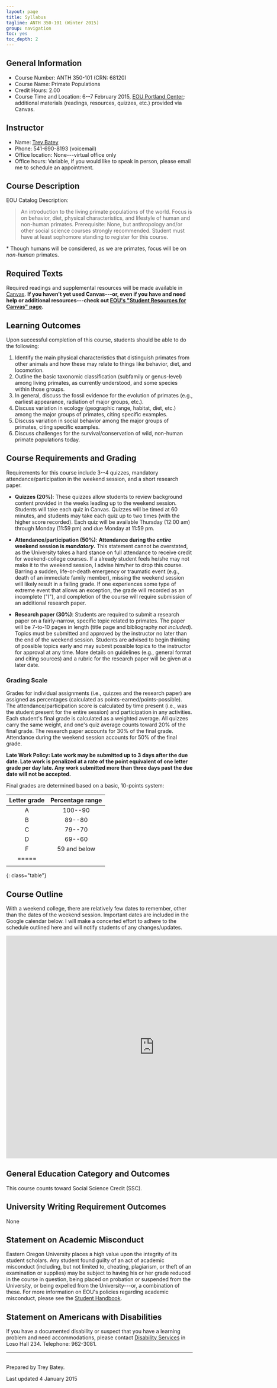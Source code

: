 ```yaml
---
layout: page
title: Syllabus
tagline: ANTH 350-101 (Winter 2015)
group: navigation
toc: yes
toc_depth: 2
---
```


## General Information

- Course Number:  ANTH 350-101 (CRN: 68120)
- Course Name:  Primate Populations
- Credit Hours:  2.00
- Course Time and Location:  6--7 February 2015, [EOU Portland Center](https://www.eou.edu/eouportland/); additional materials (readings, resources, quizzes, etc.) provided via Canvas.


## Instructor
- Name:  [Trey Batey](https://people.eou.edu/ebatey/)
- Phone:  541-690-8193 (voicemail)
- Office location:  None---virtual office only
- Office hours:  Variable, if you would like to speak in person, please email me to schedule an appointment.


## Course Description
EOU Catalog Description:

> An introduction to the living primate populations of the world. Focus is on behavior, diet, physical characteristics, and lifestyle of human and non-human primates. Prerequisite: None, but anthropology and/or other social science courses strongly recommended. Student must have at least sophomore standing to register for this course.

\* Though humans will be considered, as we are primates, focus will be on _non-human_ primates.


## Required Texts
Required readings and supplemental resources will be made available in [Canvas](https://eou.instructure.com/login). **If you haven't yet used Canvas---or, even if you have and need help or additional resources---check out [EOU's "Student Resources for Canvas" page](https://www.eou.edu/lms/student-resources/).**


## Learning Outcomes
Upon successful completion of this course, students should be able to do the following:

1. Identify the main physical characteristics that distinguish primates from other animals and how these may relate to things like behavior, diet, and locomotion.
2. Outline the basic taxonomic classification (subfamily or genus-level) among living primates, as currently understood, and some species within those groups.
3. In general, discuss the fossil evidence for the evolution of primates (e.g., earliest appearance, radiation of major groups, etc.).
4. Discuss variation in ecology (geographic range, habitat, diet, etc.) among the major groups of primates, citing specific examples.
5. Discuss variation in social behavior among the major groups of primates, citing specific examples.
6. Discuss challenges for the survival/conservation of wild, non-human primate populations today.


## Course Requirements and Grading
Requirements for this course include 3--4 quizzes, mandatory attendance/participation in the weekend session, and a short research paper.

- **Quizzes (20%)**:  These quizzes allow students to review background content provided in the weeks leading up to the weekend session. Students will take each quiz in Canvas. Quizzes will be timed at 60 minutes, and students may take each quiz up to two times (with the higher score recorded). Each quiz will be available Thursday (12:00 am) through Monday (11:59 pm) and due Monday at 11:59 pm.

- **Attendance/participation (50%)**:  __Attendance during the *entire* weekend session is *mandatory*.__ This statement cannot be overstated, as the University takes a hard stance on full attendance to receive credit for weekend-college courses. If a already student feels he/she may not make it to the weekend session, I advise him/her to drop this course. Barring a sudden, life-or-death emergency or traumatic event (e.g., death of an immediate family member), missing the weekend session will likely result in a failing grade. If one experiences some type of extreme event that allows an exception, the grade will recorded as an incomplete ("I"), and completion of the course will require submission of an additional research paper.

- **Research paper (30%)**:  Students are required to submit a research paper on a fairly-narrow, specific topic related to primates. The paper will be 7-to-10 pages in length (title page and bibliography _not included_). Topics must be submitted and approved by the instructor no later than the end of the weekend session. Students are advised to begin thinking of possible topics early and may submit possible topics to the instructor for approval at any time. More details on guidelines (e.g., general format and citing sources) and a rubric for the research paper will be given at a later date.


### Grading Scale

Grades for individual assignments (i.e., quizzes and the research paper) are assigned as percentages (calculated as points-earned/points-possible). The attendance/participation score is calculated by time present (i.e., was the student present for the entire session) and participation in any activities. Each student's final grade is calculated as a weighted average. All quizzes carry the same weight, and one's quiz average counts toward 20% of the final grade. The research paper accounts for 30% of the final grade. Attendance during the weekend session accounts for 50% of the final grade.

__Late Work Policy: Late work may be submitted up to 3 days after the due date. Late work is penalized at a rate of the point equivalent of one letter grade per day late. Any work submitted more than three days past the due date will not be accepted.__

Final grades are determined based on a basic, 10-points system:

| Letter grade | Percentage range |
|:------------:|:----------------:|
A | 100--90|
B | 89--80|
C | 79--70|
D | 69--60|
F | 59 and below|
|=====
|    |    |
{: class="table"}



## Course Outline
With a weekend college, there are relatively few dates to remember, other than the dates of the weekend session. Important dates are included in the Google calendar below. I will make a concerted effort to adhere to the schedule outlined here and will notify students of any changes/updates.

<iframe src="https://www.google.com/calendar/embed?src=eou.edu_hfdfs91ov4d68indgj0f63sgts%40group.calendar.google.com&ctz=America/Los_Angeles" style="border: 0" width="800" height="600" frameborder="0" scrolling="no"></iframe>


## General Education Category and Outcomes
This course counts toward Social Science Credit (SSC).


## University Writing Requirement Outcomes
None


## Statement on Academic Misconduct
Eastern Oregon University places a high value upon the integrity of its student scholars. Any student found guilty of an act of academic misconduct (including, but not limited to, cheating, plagiarism, or theft of an examination or supplies) may be subject to having his or her grade reduced in the course in question, being placed on probation or suspended from the University, or being expelled from the University---or, a combination of these. For more information on EOU's policies regarding academic misconduct, please see the [Student Handbook](http://www.eou.edu/sse/student-handbook).


## Statement on Americans with Disabilities
If you have a documented disability or suspect that you have a learning problem and need accommodations, please contact [Disability Services](http://www.eou.edu/disability/) in Loso Hall 234. Telephone:  962-3081.

-----------------------------------------

<br>
Prepared by Trey Batey.

Last updated 4 January 2015

<br>